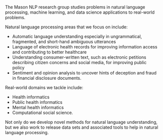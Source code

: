 The Mason NLP research group studies problems in natural language processing, machine learning, and data science applications to real-world problems. 

Natural language processing areas that we focus on include:
* Automatic language understanding especially in ungrammatical, fragmented, and short-hand ambiguous utterances
* Language of electronic health records for improving information access and contributing to better healthcare
* Understanding consumer-written text, such as electronic petitions describing citizen concerns and social media, for improving public policy
* Sentiment and opinion analysis to uncover hints of deception and fraud in financial disclosure documents. 

Real-world domains we tackle include:
* Health informatics
* Public health informatics
* Mental health informatics
* Computational social science.

Not only do we develop novel methods for natural language understanding, but we also work to release data sets and associated tools to help in natural language processing.

